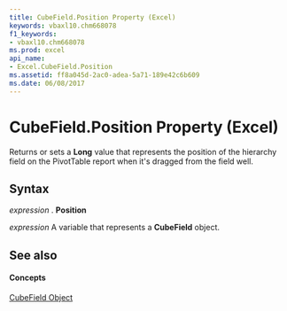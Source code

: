 ```yaml
---
title: CubeField.Position Property (Excel)
keywords: vbaxl10.chm668078
f1_keywords:
- vbaxl10.chm668078
ms.prod: excel
api_name:
- Excel.CubeField.Position
ms.assetid: ff8a045d-2ac0-adea-5a71-189e42c6b609
ms.date: 06/08/2017
---
```



# CubeField.Position Property (Excel)

Returns or sets a  **Long** value that represents the position of the hierarchy field on the PivotTable report when it's dragged from the field well.


## Syntax

 _expression_ . **Position**

 _expression_ A variable that represents a **CubeField** object.


## See also


#### Concepts


[CubeField Object](cubefield-object-excel.md)

